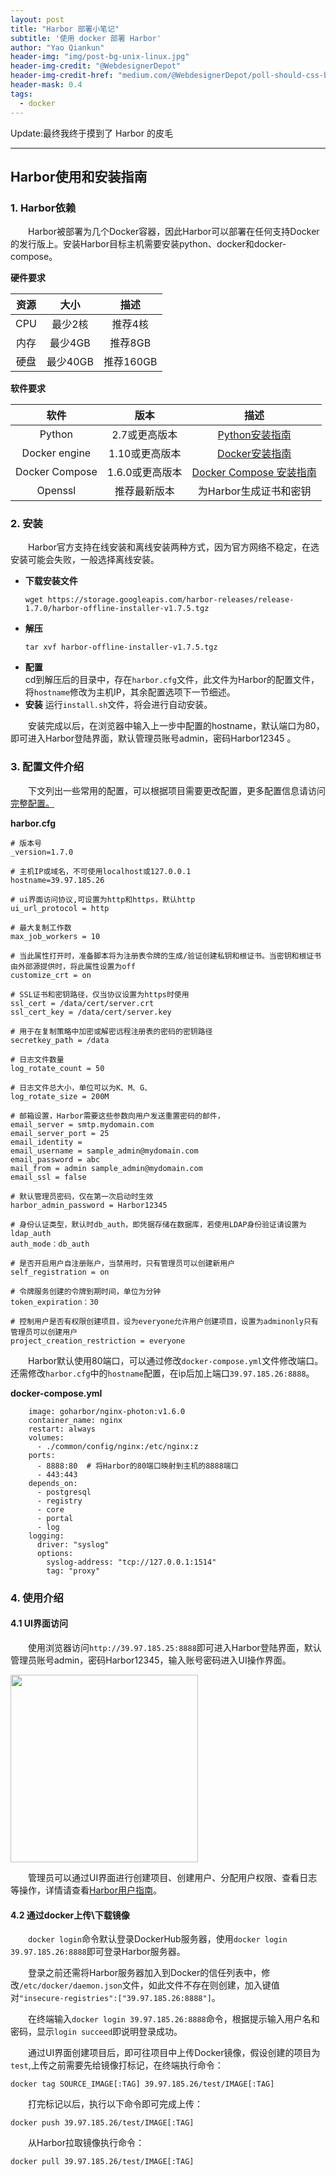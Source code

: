 ```yaml
---
layout: post
title: "Harbor 部署小笔记"
subtitle: '使用 docker 部署 Harbor'
author: "Yao Qiankun"
header-img: "img/post-bg-unix-linux.jpg"
header-img-credit: "@WebdesignerDepot"
header-img-credit-href: "medium.com/@WebdesignerDepot/poll-should-css-become-more-like-a-programming-language-c74eb26a4270"
header-mask: 0.4
tags:
  - docker
---
```


Update:最终我终于摸到了 Harbor 的皮毛

---

## Harbor使用和安装指南
### 1. Harbor依赖
&emsp;&emsp;Harbor被部署为几个Docker容器，因此Harbor可以部署在任何支持Docker的发行版上。安装Harbor目标主机需要安装python、docker和docker-compose。

**硬件要求**

|资源|大小|描述|
|:---:|:---:|:---:|
|CPU|最少2核|推荐4核|
|内存|最少4GB|推荐8GB|
|硬盘|最少40GB|推荐160GB|

**软件要求**

|软件|版本|描述|
|:---:|:---:|:---:|
|Python|2.7或更高版本|[Python安装指南](https://www.centos.bz/2018/01/在centos上安装python3的三种方法/)
|Docker engine|1.10或更高版本|[Docker安装指南](https://docs.docker.com/install/linux/docker-ce/centos/)|
|Docker Compose|1.6.0或更高版本|[Docker Compose 安装指南](https://docs.docker.com/compose/install/)|
|Openssl|推荐最新版本|为Harbor生成证书和密钥|

### 2. 安装
&emsp;&emsp;Harbor官方支持在线安装和离线安装两种方式，因为官方网络不稳定，在选安装可能会失败，一般选择离线安装。

- **下载安装文件** <br>
    ```
    wget https://storage.googleapis.com/harbor-releases/release-1.7.0/harbor-offline-installer-v1.7.5.tgz
    ```
- **解压** <br>
    ```
    tar xvf harbor-offline-installer-v1.7.5.tgz
    ``` 
- **配置** <br>
cd到解压后的目录中，存在```harbor.cfg```文件，此文件为Harbor的配置文件，将```hostname```修改为主机IP，其余配置选项下一节细述。
- **安装**
    运行```install.sh```文件，将会进行自动安装。<br>
    
&emsp;&emsp;安装完成以后，在浏览器中输入上一步中配置的hostname，默认端口为80，即可进入Harbor登陆界面，默认管理员账号admin，密码Harbor12345 。

### 3. 配置文件介绍

&emsp;&emsp;下文列出一些常用的配置，可以根据项目需要更改配置，更多配置信息请访问[完整配置。](https://github.com/goharbor/harbor/blob/master/docs/installation_guide.md)

**harbor.cfg**

```
# 版本号
_version=1.7.0

# 主机IP或域名，不可使用localhost或127.0.0.1
hostname=39.97.185.26

# ui界面访问协议,可设置为http和https，默认http
ui_url_protocol = http

# 最大复制工作数
max_job_workers = 10

# 当此属性打开时，准备脚本将为注册表令牌的生成/验证创建私钥和根证书。当密钥和根证书由外部源提供时，将此属性设置为off
customize_crt = on

# SSL证书和密钥路径，仅当协议设置为https时使用
ssl_cert = /data/cert/server.crt
ssl_cert_key = /data/cert/server.key

# 用于在复制策略中加密或解密远程注册表的密码的密钥路径
secretkey_path = /data

# 日志文件数量
log_rotate_count = 50

# 日志文件总大小，单位可以为K、M、G、
log_rotate_size = 200M

# 邮箱设置，Harbor需要这些参数向用户发送重置密码的邮件，
email_server = smtp.mydomain.com
email_server_port = 25
email_identity =
email_username = sample_admin@mydomain.com
email_password = abc
mail_from = admin sample_admin@mydomain.com
email_ssl = false

# 默认管理员密码，仅在第一次启动时生效
harbor_admin_password = Harbor12345

# 身份认证类型，默认时db_auth，即凭据存储在数据库，若使用LDAP身份验证请设置为ldap_auth
auth_mode：db_auth

# 是否开启用户自注册账户，当禁用时，只有管理员可以创建新用户
self_registration = on

# 令牌服务创建的令牌到期时间，单位为分钟
token_expiration：30

# 控制用户是否有权限创建项目，设为everyone允许用户创建项目，设置为adminonly只有管理员可以创建用户
project_creation_restriction = everyone

```

&emsp;&emsp;Harbor默认使用80端口，可以通过修改```docker-compose.yml```文件修改端口。还需修改```harbor.cfg```中的```hostname```配置，在ip后加上端口```39.97.185.26:8888```。

**docker-compose.yml**

```proxy:
    image: goharbor/nginx-photon:v1.6.0
    container_name: nginx
    restart: always
    volumes:
      - ./common/config/nginx:/etc/nginx:z
    ports:
      - 8888:80  # 将Harbor的80端口映射到主机的8888端口
      - 443:443
    depends_on:
      - postgresql
      - registry
      - core
      - portal
      - log
    logging:
      driver: "syslog"
      options:  
        syslog-address: "tcp://127.0.0.1:1514"
        tag: "proxy"
```

### 4. 使用介绍

#### 4.1 UI界面访问
&emsp;&emsp;使用浏览器访问```http://39.97.185.25:8888```即可进入Harbor登陆界面，默认管理员账号admin，密码Harbor12345，输入账号密码进入UI操作界面。

<img src="https://github.com/goharbor/harbor/blob/master/docs/img/log_search_advanced.png?raw=true" height="300">

&emsp;&emsp;管理员可以通过UI界面进行创建项目、创建用户、分配用户权限、查看日志等操作，详情请查看[Harbor用户指南](https://github.com/goharbor/harbor/blob/master/docs/user_guide.md)。

#### 4.2 通过docker上传\下载镜像

&emsp;&emsp;```docker login```命令默认登录DockerHub服务器，使用```docker login 39.97.185.26:8888```即可登录Harbor服务器。

&emsp;&emsp;登录之前还需将Harbor服务器加入到Docker的信任列表中，修改```/etc/docker/daemon.json```文件，如此文件不存在则创建，加入键值对```"insecure-registries":["39.97.185.26:8888"]```。

&emsp;&emsp;在终端输入```docker login 39.97.185.26:8888```命令，根据提示输入用户名和密码，显示```login succeed```即说明登录成功。

&emsp;&emsp;通过UI界面创建项目后，即可往项目中上传Docker镜像，假设创建的项目为```test```,上传之前需要先给镜像打标记，在终端执行命令：

```docker tag SOURCE_IMAGE[:TAG] 39.97.185.26/test/IMAGE[:TAG]```

&emsp;&emsp;打完标记以后，执行以下命令即可完成上传：

```docker push 39.97.185.26/test/IMAGE[:TAG]```

&emsp;&emsp;从Harbor拉取镜像执行命令：

```docker pull 39.97.185.26/test/IMAGE[:TAG]```
<br>